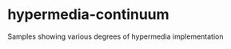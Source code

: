hypermedia-continuum
====================

Samples showing various degrees of hypermedia implementation